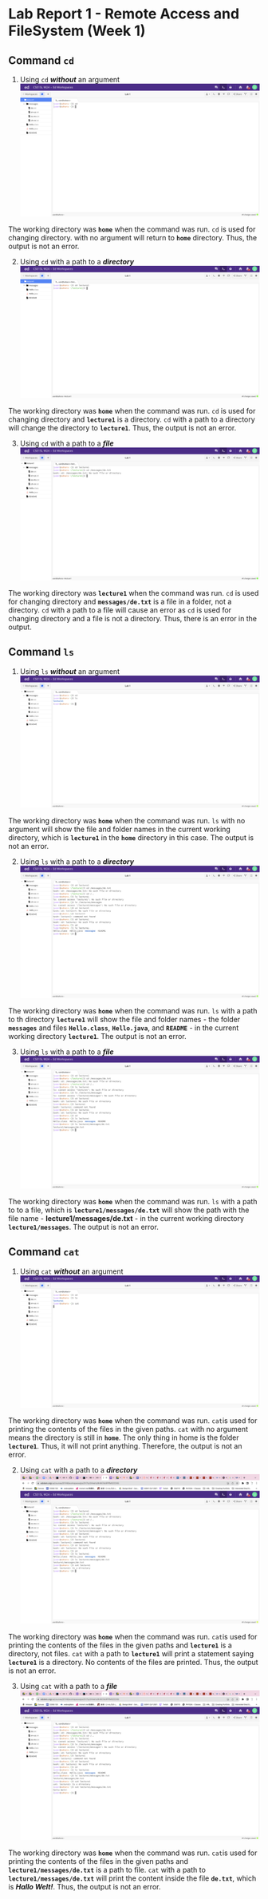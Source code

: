 # Lab Report 1 - Remote Access and FileSystem (Week 1)
## Command `cd`
1. Using `cd` ***without*** an argument
![Image](cd.png)

The working directory was **`home`** when the command was run. `cd` is used for changing directory. with no argument will return to **`home`** directory. Thus, the output is not an error.

2. Using `cd` with a path to a ***directory***
![Image](cdlecture1.png)

The working directory was **`home`** when the command was run. `cd` is used for changing directory and **`lecture1`** is a directory. `cd` with a path to a directory will change the directory to **`lecture1`**. Thus, the output is not an error.

3. Using `cd` with a path to a ***file***
![Image](cdfile.png)

The working directory was **`lecture1`** when the command was run. `cd` is used for changing directory and **`messages/de.txt`** is a file in a folder, not a directory. `cd` with a path to a file will cause an error as `cd` is used for changing directory and a file is not a directory. Thus, there is an error in the output.

## Command `ls`
1. Using `ls` ***without*** an argument
![Image](ls.png)

The working directory was **`home`** when the command was run. `ls` with no argument will show the file and folder names in the current working directory, which is **`lecture1`** in the **`home`** directory in this case. The output is not an error.

2. Using `ls` with a path to a ***directory***
![Image](lslecture1.png)

The working directory was **`home`** when the command was run. `ls` with a path to th directory **`lecture1`** will show the file and folder names - the folder **`messages`** and files **`Hello.class`**, **`Hello.java`**, and **`README`** - in the current working directory **`lecture1`**. The output is not an error.

3. Using `ls` with a path to a ***file***
![Image](lsfile.png)

The working directory was **`home`** when the command was run. `ls` with a path to to a file, which is **`lecture1/messages/de.txt`** will show the path with the file name - **lecture1/messages/de.txt** - in the current working directory **`lecture1/messages`**. The output is not an error.

## Command `cat`
1. Using `cat` ***without*** an argument
![Image](cat.png)

The working directory was **`home`** when the command was run. `cat`is used for printing the contents of the files in the given paths. `cat` with no argument means the directory is still in **`home`**. The only thing in home is the folder **`lecture1`**. Thus, it will not print anything. Therefore, the output is not an error.

2. Using `cat` with a path to a ***directory***
![Image](catlecture1.png)

The working directory was **`home`** when the command was run. `cat`is used for printing the contents of the files in the given paths and **`lecture1`** is a directory, not files. `cat` with a path to **`lecture1`** will print a statement saying **`lecture1`** is a directory. No contents of the files are printed. Thus, the output is not an error.

3. Using `cat` with a path to a ***file***
![Image](catfile.png)

The working directory was **`home`** when the command was run. `cat`is used for printing the contents of the files in the given paths and **`lecture1/messages/de.txt`** is a path to file. `cat` with a path to **`lecture1/messages/de.txt`** will print the content inside the file **`de.txt`**, which is ***Hallo Welt!***. Thus, the output is not an error.

